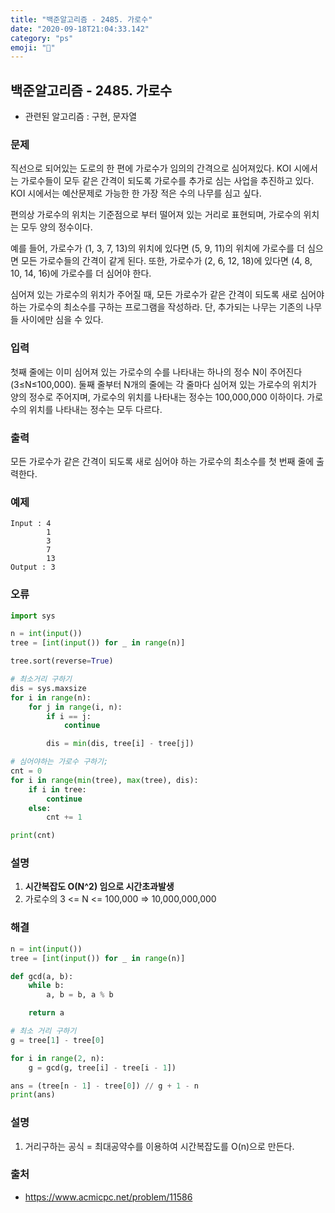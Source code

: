 ```yaml
---
title: "백준알고리즘 - 2485. 가로수"
date: "2020-09-18T21:04:33.142"
category: "ps"
emoji: "🌄"
---
```


## 백준알고리즘 - 2485. 가로수

- 관련된 알고리즘 : 구현, 문자열

### 문제

직선으로 되어있는 도로의 한 편에 가로수가 임의의 간격으로 심어져있다. KOI 시에서는 가로수들이 모두 같은 간격이 되도록 가로수를 추가로 심는 사업을 추진하고 있다. KOI 시에서는 예산문제로 가능한 한 가장 적은 수의 나무를 심고 싶다.

편의상 가로수의 위치는 기준점으로 부터 떨어져 있는 거리로 표현되며, 가로수의 위치는 모두 양의 정수이다.

예를 들어, 가로수가 (1, 3, 7, 13)의 위치에 있다면 (5, 9, 11)의 위치에 가로수를 더 심으면 모든 가로수들의 간격이 같게 된다. 또한, 가로수가 (2, 6, 12, 18)에 있다면 (4, 8, 10, 14, 16)에 가로수를 더 심어야 한다.

심어져 있는 가로수의 위치가 주어질 때, 모든 가로수가 같은 간격이 되도록 새로 심어야 하는 가로수의 최소수를 구하는 프로그램을 작성하라. 단, 추가되는 나무는 기존의 나무들 사이에만 심을 수 있다.

### 입력

첫째 줄에는 이미 심어져 있는 가로수의 수를 나타내는 하나의 정수 N이 주어진다(3≤N≤100,000). 둘째 줄부터 N개의 줄에는 각 줄마다 심어져 있는 가로수의 위치가 양의 정수로 주어지며, 가로수의 위치를 나타내는 정수는 100,000,000 이하이다. 가로수의 위치를 나타내는 정수는 모두 다르다.

### 출력

모든 가로수가 같은 간격이 되도록 새로 심어야 하는 가로수의 최소수를 첫 번째 줄에 출력한다.

### 예제

```
Input : 4
        1
        3
        7
        13
Output : 3
```

### 오류

```python
import sys

n = int(input())
tree = [int(input()) for _ in range(n)]

tree.sort(reverse=True)

# 최소거리 구하기
dis = sys.maxsize
for i in range(n):
    for j in range(i, n):
        if i == j:
            continue

        dis = min(dis, tree[i] - tree[j])

# 심어야하는 가로수 구하기;
cnt = 0
for i in range(min(tree), max(tree), dis):
    if i in tree:
        continue
    else:
        cnt += 1

print(cnt)
```

### 설명

1. **시간복잡도 O(N^2) 임으로 시간초과발생**
2. 가로수의 3 <= N <= 100,000 => 10,000,000,000

### 해결

```python
n = int(input())
tree = [int(input()) for _ in range(n)]

def gcd(a, b):
    while b:
        a, b = b, a % b

    return a

# 최소 거리 구하기
g = tree[1] - tree[0]

for i in range(2, n):
    g = gcd(g, tree[i] - tree[i - 1])

ans = (tree[n - 1] - tree[0]) // g + 1 - n
print(ans)
```

### 설명

1. 거리구하는 공식 =  최대공약수를 이용하여 시간복잡도를 O(n)으로 만든다.

### 출처

- https://www.acmicpc.net/problem/11586
